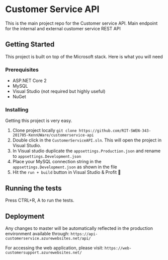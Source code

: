 # Customer Service API

This is the main project repo for the Customer service API. Main endpoint for the internal and external customer service REST API

## Getting Started

This project is built on top of the Microsoft stack. Here is what you will need

### Prerequisites

- ASP.NET Core 2
- MySQL
- Visual Studio (not required but highly useful)
- NuGet

### Installing

Getting this project is very easy.

1. Clone project locally `git clone https://github.com/RIT-SWEN-343-201705-KennUWare/customerservice-api`
2. Double click in the `CustomerServiceAPI.sln`. This will open the project in Visual Studio.
3. In Visual studio duplicate the `appsettings.Production.json` and rename to `appsettings.Development.json`
4. Place your MySQL connection string in the `appsettings.Development.json` as shown in the file
5. Hit the `run + build` button in Visual Studio & Profit 🎁


## Running the tests
Press CTRL+R, A to run the tests.


## Deployment

Any changes to master will be automatically reflected in the production environment available through:
`https://api-customerservice.azurewebsites.net/api/`

For accessing the web application, please visit:
`https://web-customersupport.azurewebsites.net/`
